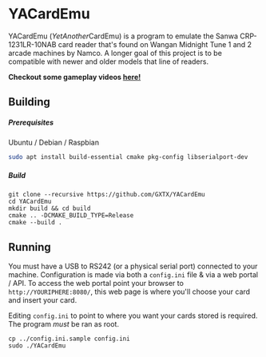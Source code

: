 YACardEmu
============

YACardEmu (*YetAnother*CardEmu) is a program to emulate the Sanwa CRP-1231LR-10NAB card reader that's found on Wangan Midnight Tune 1 and 2 arcade machines by Namco. A longer goal of this project is to be compatible with newer and older models that line of readers.

**Checkout some gameplay videos [here!](https://www.youtube.com/channel/UCle6xQNwROzwYfYMyrnIcBQ)**

Building
---------
##### Prerequisites

Ubuntu / Debian / Raspbian

```sh
sudo apt install build-essential cmake pkg-config libserialport-dev
```

##### Build

```
git clone --recursive https://github.com/GXTX/YACardEmu
cd YACardEmu
mkdir build && cd build
cmake .. -DCMAKE_BUILD_TYPE=Release
cmake --build .
```

Running
---------

You must have a USB to RS242 (or a physical serial port) connected to your machine. Configuration is made via both a `config.ini` file & via a web portal / API.
To access the web portal point your browser to `http://YOURIPHERE:8080/`, this web page is where you'll choose your card and insert your card.

Editing `config.ini` to point to where you want your cards stored is required. The program *must* be ran as root.

```
cp ../config.ini.sample config.ini
sudo ./YACardEmu
```
